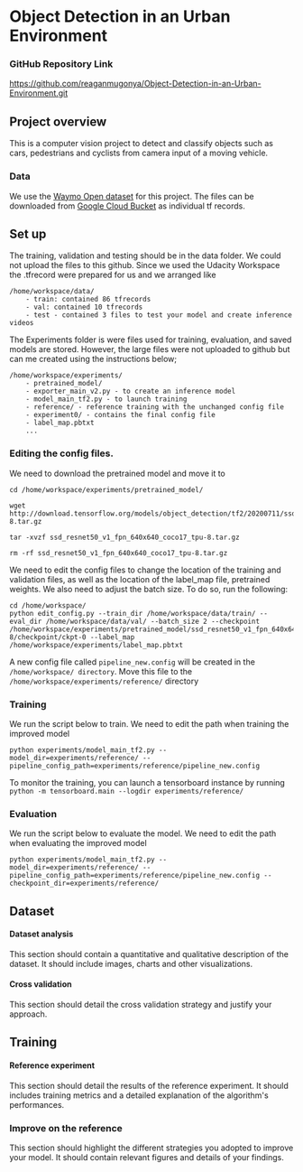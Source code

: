 # Object Detection in an Urban Environment

### GitHub Repository Link
https://github.com/reaganmugonya/Object-Detection-in-an-Urban-Environment.git

## Project overview
This is a computer vision project to detect and classify objects such as cars, pedestrians and cyclists from camera input of a moving vehicle.

### Data
We use the [Waymo Open dataset](https://waymo.com/open/) for this project. The files can be downloaded from  [Google Cloud Bucket](https://console.cloud.google.com/storage/browser/waymo_open_dataset_v_1_2_0_individual_files) as individual tf records.

## Set up
The training, validation and testing should be in the data folder. We could not upload the files to this github. Since we used the Udacity Workspace the .tfrecord were prepared for us and we arranged like
```
/home/workspace/data/
    - train: contained 86 tfrecords
    - val: contained 10 tfrecords
    - test - contained 3 files to test your model and create inference videos
```

The Experiments folder is were files used for training, evaluation, and saved models are stored. However, the large files were not uploaded to github but can me created using the instructions below;

```
/home/workspace/experiments/
    - pretrained_model/
    - exporter_main_v2.py - to create an inference model
    - model_main_tf2.py - to launch training
    - reference/ - reference training with the unchanged config file
    - experiment0/ - contains the final config file
    - label_map.pbtxt
    ...
```

### Editing the config files.
We need to download the pretrained model and move it to 

```
cd /home/workspace/experiments/pretrained_model/

wget http://download.tensorflow.org/models/object_detection/tf2/20200711/ssd_resnet50_v1_fpn_640x640_coco17_tpu-8.tar.gz

tar -xvzf ssd_resnet50_v1_fpn_640x640_coco17_tpu-8.tar.gz

rm -rf ssd_resnet50_v1_fpn_640x640_coco17_tpu-8.tar.gz
```

We need to edit the config files to change the location of the training and validation files, as well as the location of the label_map file, pretrained weights. We also need to adjust the batch size. To do so, run the following:

```
cd /home/workspace/
python edit_config.py --train_dir /home/workspace/data/train/ --eval_dir /home/workspace/data/val/ --batch_size 2 --checkpoint /home/workspace/experiments/pretrained_model/ssd_resnet50_v1_fpn_640x640_coco17_tpu-8/checkpoint/ckpt-0 --label_map /home/workspace/experiments/label_map.pbtxt
```
A new config file called ```pipeline_new.config``` will be created in the ```/home/workspace/ directory```. Move this file to the ```/home/workspace/experiments/reference/``` directory

### Training
We run the script below to train. 
We need to edit the path when training the improved model
```
python experiments/model_main_tf2.py --model_dir=experiments/reference/ --pipeline_config_path=experiments/reference/pipeline_new.config
```
To monitor the training, you can launch a tensorboard instance by running ```python -m tensorboard.main --logdir experiments/reference/```

### Evaluation
We run the script below to evaluate the model. 
We need to edit the path when evaluating the improved model
```
python experiments/model_main_tf2.py --model_dir=experiments/reference/ --pipeline_config_path=experiments/reference/pipeline_new.config --checkpoint_dir=experiments/reference/
```

## Dataset
#### Dataset analysis
This section should contain a quantitative and qualitative description of the dataset. It should include images, charts and other visualizations.
#### Cross validation
This section should detail the cross validation strategy and justify your approach.

## Training
#### Reference experiment
This section should detail the results of the reference experiment. It should includes training metrics and a detailed explanation of the algorithm's performances.

### Improve on the reference
This section should highlight the different strategies you adopted to improve your model. It should contain relevant figures and details of your findings.
